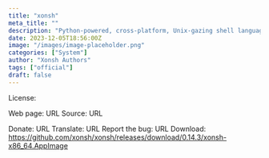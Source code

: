 ```yaml
---
title: "xonsh"
meta_title: ""
description: "Python-powered, cross-platform, Unix-gazing shell language and command prompt."
date: 2023-12-05T18:56:00Z
image: "/images/image-placeholder.png"
categories: ["System"]
author: "Xonsh Authors"
tags: ["official"]
draft: false
---
```



License:

Web page: URL
Source: URL

Donate: URL
Translate: URL
Report the bug: URL
Download: https://github.com/xonsh/xonsh/releases/download/0.14.3/xonsh-x86_64.AppImage
